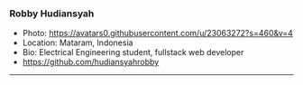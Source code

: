 ### Robby Hudiansyah
- Photo: https://avatars0.githubusercontent.com/u/23063272?s=460&v=4
- Location: Mataram, Indonesia
- Bio: Electrical Engineering student, fullstack web developer
- https://github.com/hudiansyahrobby
***
